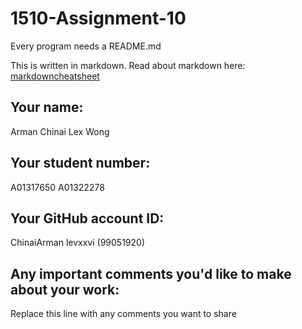 # 1510-Assignment-10

Every program needs a README.md

This is written in markdown. Read about markdown here: [markdowncheatsheet](https://www.markdownguide.org/cheat-sheet/)

## Your name:
Arman Chinai
Lex Wong

## Your student number:
A01317650
A01322278

## Your GitHub account ID:
ChinaiArman
levxxvi (99051920)

## Any important comments you'd like to make about your work:
Replace this line with any comments you want to share